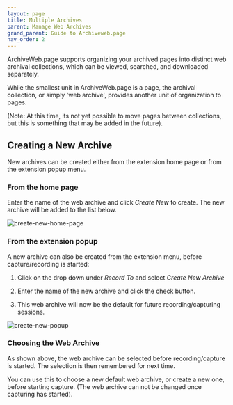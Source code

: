 ```yaml
---
layout: page
title: Multiple Archives
parent: Manage Web Archives
grand_parent: Guide to Archiveweb.page
nav_order: 2
---
```


ArchiveWeb.page supports organizing your archived pages into distinct web archival collections, which can be viewed, searched, and downloaded separately.

While the smallest unit in ArchiveWeb.page is a page, the archival collection, or simply 'web archive', provides another unit of organization to pages.

(Note: At this time, its not yet possible to move pages between collections, but this is something that may be added in the future).

## Creating a New Archive

New archives can be created either from the extension home page or from the extension popup menu.

### From the home page

Enter the name of the web archive and click *Create New* to create. The new archive will be added to the list below.

![create-new-home-page](/assets/images/managing/create-new-home-page.png)


### From the extension popup

A new archive can also be created from the extension menu, before capture/recording is started:

1. Click on the drop down under *Record To* and select *Create New Archive*

2. Enter the name of the new archive and click the check button.

3. This web archive will now be the default for future recording/capturing sessions.

![create-new-popup](/assets/images/managing/create-new-popup.png)

### Choosing the Web Archive

As shown above, the web archive can be selected before recording/capture is started. The selection is then remembered for next time.

You can use this to choose a new default web archive, or create a new one, before starting capture. (The web archive can not be changed once capturing has started).




